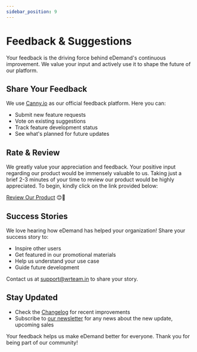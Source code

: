 ```yaml
---
sidebar_position: 9
---
```




# Feedback & Suggestions

Your feedback is the driving force behind eDemand's continuous improvement. We value your input and actively use it to shape the future of our platform.

## Share Your Feedback

We use [Canny.io](https://edemand.canny.io/) as our official feedback platform. Here you can:

- Submit new feature requests
- Vote on existing suggestions
- Track feature development status
- See what's planned for future updates

## Rate & Review

We greatly value your appreciation and feedback. Your positive input regarding our product would be immensely valuable to us. Taking just a brief 2-3 minutes of your time to review our product would be highly appreciated. To begin, kindly click on the link provided below:

[Review Our Product](https://codecanyon.net/downloads) 😊🌟

## Success Stories

We love hearing how eDemand has helped your organization! Share your success story to:

- Inspire other users
- Get featured in our promotional materials
- Help us understand your use case
- Guide future development

Contact us at support@wrteam.in to share your story.

## Stay Updated

- Check the [Changelog](/docs/changelog) for recent improvements
- Subscribe to [our newsletter](https://wrteam.in/) for any news about the new update, upcoming sales

Your feedback helps us make eDemand better for everyone. Thank you for being part of our community!
